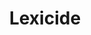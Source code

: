 ---
title: "Lexicide"
description: "A 2D typing-based action game built to improve reaction time and typing skills."
image:
    url: ""
    alt: "LCD displaying \"Hello World\" connected to Arduino board"
link: "https://github.com/mdoheny9/typing-game"
tags: [c#, game-dev]
---